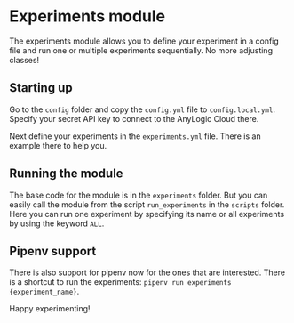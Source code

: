 # Experiments module

The experiments module allows you to define your experiment in a config file and run one or
multiple experiments sequentially. No more adjusting classes!


## Starting up

Go to the `config` folder and copy the `config.yml` file to `config.local.yml`. Specify
your secret API key to connect to the AnyLogic Cloud there.

Next define your experiments in the `experiments.yml` file. There is an example there to help you.

## Running the module

The base code for the module is in the `experiments` folder. But you can easily call the module
from the script `run_experiments` in the `scripts` folder. Here you can run one experiment by
specifying its name or all experiments by using the keyword `ALL`.

## Pipenv support

There is also support for pipenv now for the ones that are interested. There is a shortcut to
run the experiments: `pipenv run experiments {experiment_name}`.



Happy experimenting!
